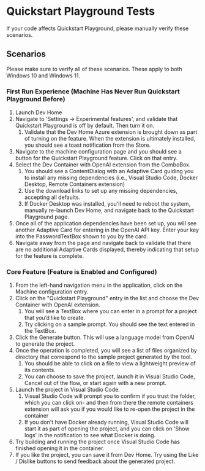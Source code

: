# Quickstart Playground Tests
If your code affects Quickstart Playground, please manually verify these scenarios.

## Scenarios
Please make sure to verify all of these scenarios. These apply to both Windows 10 and Windows 11.

### First Run Experience (Machine Has Never Run Quickstart Playground Before)
1. Launch Dev Home
1. Navigate to 'Settings -> Experimental features', and validate that Quickstart Playground is off by default. Then turn it on.
    1. Validate that the Dev Home Azure extension is brought down as part of turning on the feature. When the extension is ultimately installed, you should see a toast notification from the Store.
1. Navigate to the machine configuration page and you should see a button for the Quickstart Playground feature. Click on that entry. 
1. Select the Dev Container with OpenAI extension from the ComboBox.
    1. You should see a ContentDialog with an Adaptive Card guiding you to install any missing dependencies (i.e., Visual Studio Code, Docker Desktop, Remote Containers extension)
    1. Use the download links to set up any  missing dependencies, accepting all defaults.
    1. If Docker Desktop was installed, you'll need to reboot the system, manually re-launch Dev Home, and navigate back to the Quickstart Playground page. 
1. Once all of the application dependencies have been set up, you will see another Adaptive Card for entering in the OpenAI API key. Enter your key into the PasswordTextBox shown to you by the card.
1. Navigate away from the page and navigate back to validate that there are no additional Adaptive Cards displayed, thereby indicating that setup for the feature is complete.

### Core Feature (Feature is Enabled and Configured)
1. From the left-hand navigation menu in the application, click on the Machine configuration entry.  
1. Click on the "Quickstart Playground" entry in the list and choose the Dev Container with OpenAI extension.
    1. You will see a TextBox where you can enter in a prompt for a project that you’d like to create. 
    1. Try clicking on a sample prompt. You should see the text entered in the TextBox.   
1. Click the Generate button. This will use a language model from OpenAI to generate the project.  
1. Once the operation is completed, you will see a list of files organized by directory that correspond to the sample project generated by the tool.   
    1. You should be able to click on a file to view a lightweight preview of its contents.  
    1. You can choose to save the project, launch it in Visual Studio Code, Cancel out of the flow, or start again with a new prompt.  
1. Launch the project in Visual Studio Code. 
    1. Visual Studio Code will prompt you to confirm if you trust the folder, which you can click on- and then from there the remote containers extension will ask you if you would like to re-open the project in the container
    1. If you don't have Docker already running, Visual Studio Code will start it as part of opening the project, and you can click on 'Show logs' in the notification to see what Docker is doing. 
1. Try building and running the project once Visual Studio Code has finished opening it in the container. 
1. If you like the project, you can save it from Dev Home. Try using the Like / Dislike buttons to send feedback about the generated project.
 

